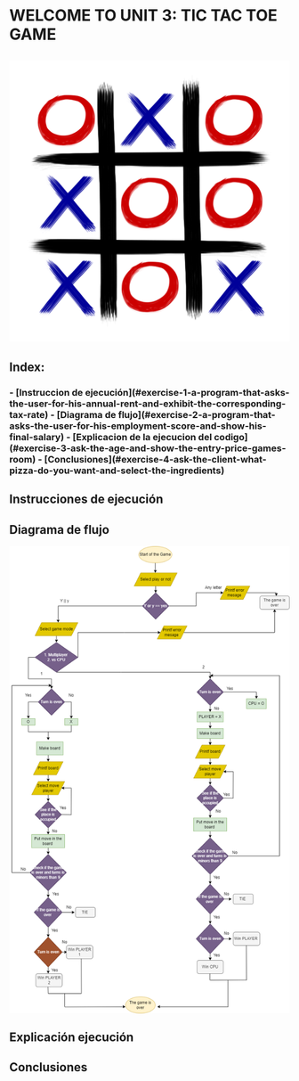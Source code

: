 <h1>
WELCOME TO UNIT 3: TIC TAC TOE GAME 

<br>
<h2 aling = "center">
<img src="../imagenes/tictac.png"></h2>

## Index:
<h3>
- [Instruccion de ejecución](#exercise-1-a-program-that-asks-the-user-for-his-annual-rent-and-exhibit-the-corresponding-tax-rate)
- [Diagrama de flujo](#exercise-2-a-program-that-asks-the-user-for-his-employment-score-and-show-his-final-salary)
- [Explicacion de la ejecucion del codigo](#exercise-3-ask-the-age-and-show-the-entry-price-games-room)
- [Conclusiones](#exercise-4-ask-the-client-what-pizza-do-you-want-and-select-the-ingredients)
</h3>

## Instrucciones de ejecución 


## Diagrama de flujo 
<img src="../imagenes/Diagrama.png" align="center">

## Explicación ejecución

## Conclusiones 
